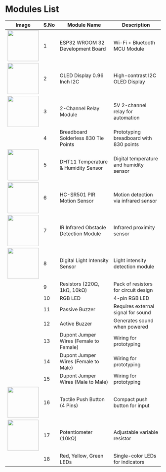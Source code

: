 # Modules List

| **Image**                                                                 | **S.No** | **Module Name**                      | **Description**                         |
|--------------------------------------------------------------------------|----------|--------------------------------------|-----------------------------------------|
| <img src="https://github.com/user-attachments/assets/519d5f02-11f8-4d80-8881-747e1c700dfd" width="100"> | 1        | ESP32 WROOM 32 Development Board    | Wi-Fi + Bluetooth MCU Module            |
| <img src="https://github.com/user-attachments/assets/d3b3d11c-be95-4e5a-bca3-4667d09ca9d2" width="100"> | 2        | OLED Display 0.96 Inch I2C          | High-contrast I2C OLED Display          |
| <img src="https://github.com/user-attachments/assets/ab1f15df-8d93-4164-adab-4b929422ca5c" width="100"> | 3        | 2-Channel Relay Module              | 5V 2-channel relay for automation       |
|                                                                          | 4        | Breadboard Solderless 830 Tie Points| Prototyping breadboard with 830 points  |
| <img src="https://github.com/user-attachments/assets/cc8fd2ac-211d-406e-b6f3-1504aa96a707" width="100"> | 5        | DHT11 Temperature & Humidity Sensor | Digital temperature and humidity sensor |
| <img src="https://github.com/user-attachments/assets/5102ccb2-7599-4b90-a68c-ad869ee260e6" width="100"> | 6        | HC-SR501 PIR Motion Sensor          | Motion detection via infrared sensor    |
| <img src="https://github.com/user-attachments/assets/70343875-88ef-4cb8-973e-207bedf66491" width="100"> | 7        | IR Infrared Obstacle Detection Module| Infrared proximity sensor               |
| <img src="https://github.com/user-attachments/assets/0e96fc47-bc00-4844-8735-f6cf25081276" width="100"> | 8        | Digital Light Intensity Sensor      | Light intensity detection module        |
|                                                                          | 9        | Resistors (220Ω, 1kΩ, 10kΩ)         | Pack of resistors for circuit design    |
|                                                                          | 10       | RGB LED                             | 4-pin RGB LED                           |
|                                                                          | 11       | Passive Buzzer                      | Requires external signal for sound      |
|                                                                          | 12       | Active Buzzer                       | Generates sound when powered            |
|                                                                          | 13       | Dupont Jumper Wires (Female to Female)| Wiring for prototyping                 |
|                                                                          | 14       | Dupont Jumper Wires (Female to Male)| Wiring for prototyping                 |
|                                                                          | 15       | Dupont Jumper Wires (Male to Male)  | Wiring for prototyping                 |
| <img src="https://github.com/user-attachments/assets/7ba861cc-d9e8-4899-b620-5d22c92f009e" width="100"> | 16       | Tactile Push Button (4 Pins)        | Compact push button for input           |
| <img src="https://github.com/user-attachments/assets/3cefd544-0b6b-4ad0-a2c9-4a8304b26e94" width="100"> | 17       | Potentiometer (10kΩ)                | Adjustable variable resistor            |
|                                                                          | 18       | Red, Yellow, Green LEDs             | Single-color LEDs for indicators        |
